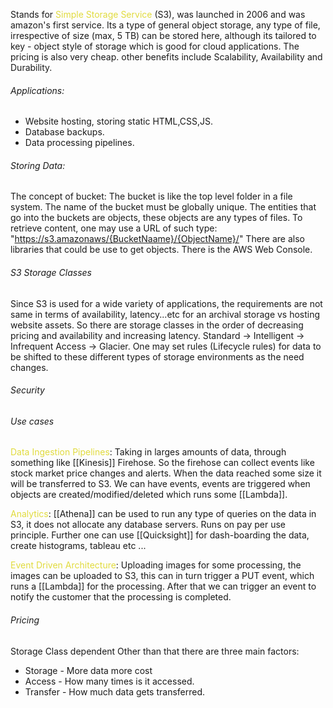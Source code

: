 Stands for <span style="color:#e1db3d">Simple Storage Service</span> (S3), was launched in 2006 and was amazon's first service. Its a type of general object storage, any type of file, irrespective of size (max, 5 TB) can be stored here, although its tailored to key - object style of storage which is good for cloud applications. The pricing is also very cheap. other benefits include Scalability, Availability and Durability.

###### Applications:
- Website hosting, storing static HTML,CSS,JS.
- Database backups.
- Data processing pipelines.

###### Storing Data:
The concept of bucket: The bucket is like the top level folder in a file system. The name of the bucket must be globally unique. The entities that go into the buckets are objects, these objects are any types of files.
To retrieve content, one may use a URL of such type: "https://s3.amazonaws/{BucketNaame}/{ObjectName}/"
There are also libraries that could be use to get objects. There is the AWS Web Console.

###### S3 Storage Classes
Since S3 is used for a wide variety of applications, the requirements are not same in terms of availability, latency...etc for an archival storage vs hosting website assets. So there are storage classes in the order of decreasing pricing and availability and increasing latency.
Standard -> Intelligent -> Infrequent Access -> Glacier. One may set rules (Lifecycle rules) for data to be shifted to these different types of storage environments as the need changes.

###### Security

###### Use cases
<span style="color:#e1db3d">Data Ingestion Pipelines</span>: Taking in larges amounts of data, through something like [[Kinesis]] Firehose. So the firehose can collect events like stock market price changes and alerts. When the data reached some size it will be transferred to S3.
We can have events, events are triggered when objects are created/modified/deleted which runs some [[Lambda]].

<span style="color:#e1db3d">Analytics</span>: [[Athena]] can be used to run any type of queries on the data in S3, it does not allocate any database servers. Runs on pay per use principle. Further one can use [[Quicksight]] for dash-boarding the data, create histograms, tableau etc ...

<span style="color:#e1db3d">Event Driven Architecture</span>: Uploading images for some processing, the images can be uploaded to S3, this can in turn trigger a PUT event, which runs a [[Lambda]] for the processing. After that we can trigger an event to notify the customer that the processing is completed.

###### Pricing
Storage Class dependent
Other than that there are three main factors:
- Storage - More data more cost
- Access - How many times is it accessed.
- Transfer - How much data gets transferred.
